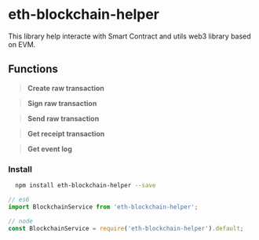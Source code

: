 # eth-blockchain-helper
This library help interacte with Smart Contract and utils web3 library based on EVM.

## Functions

> **Create raw transaction** 

> **Sign raw transaction**

> **Send raw transaction**

> **Get receipt transaction**

> **Get event log**

### Install

```bash
  npm install eth-blockchain-helper --save
```

```javascript
// es6
import BlockchainService from 'eth-blockchain-helper';

// node
const BlockchainService = require('eth-blockchain-helper').default;
```
